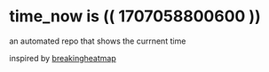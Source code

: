 # time_now is (( 1707058800600 ))

an automated repo that shows the currnent time

inspired by [breakingheatmap](https://github.com/breakingheatmap/breakingheatmap)